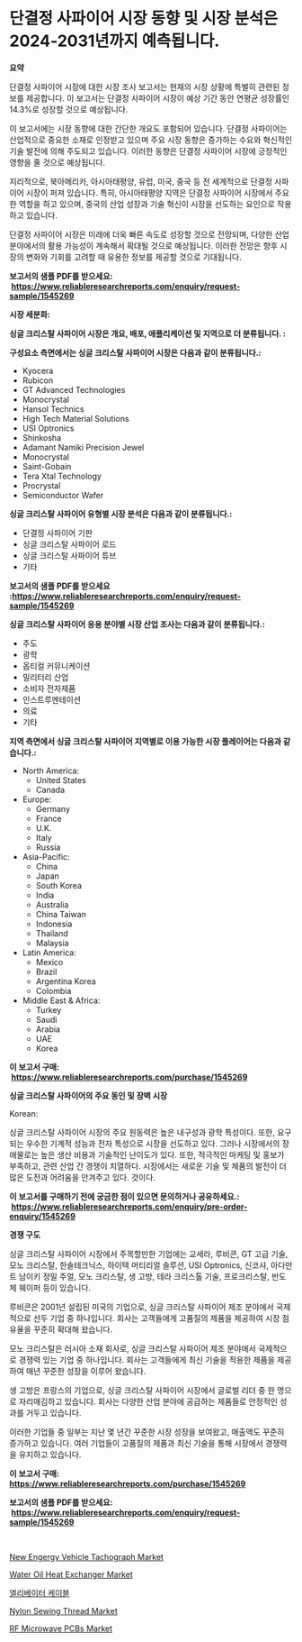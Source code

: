 <p><h1>단결정 사파이어 시장 동향 및 시장 분석은 2024-2031년까지 예측됩니다.</h1></p><p><strong>요약</strong></p>
<p><p>단결정 사파이어 시장에 대한 시장 조사 보고서는 현재의 시장 상황에 특별히 관련된 정보를 제공합니다. 이 보고서는 단결정 사파이어 시장이 예상 기간 동안 연평균 성장률인 14.3%로 성장할 것으로 예상됩니다. </p><p>이 보고서에는 시장 동향에 대한 간단한 개요도 포함되어 있습니다. 단결정 사파이어는 산업적으로 중요한 소재로 인정받고 있으며 주요 시장 동향은 증가하는 수요와 혁신적인 기술 발전에 의해 주도되고 있습니다. 이러한 동향은 단결정 사파이어 시장에 긍정적인 영향을 줄 것으로 예상됩니다. </p><p>지리적으로, 북아메리카, 아시아태평양, 유럽, 미국, 중국 등 전 세계적으로 단결정 사파이어 시장이 퍼져 있습니다. 특히, 아시아태평양 지역은 단결정 사파이어 시장에서 주요한 역할을 하고 있으며, 중국의 산업 성장과 기술 혁신이 시장을 선도하는 요인으로 작용하고 있습니다. </p><p>단결정 사파이어 시장은 미래에 더욱 빠른 속도로 성장할 것으로 전망되며, 다양한 산업 분야에서의 활용 가능성이 계속해서 확대될 것으로 예상됩니다. 이러한 전망은 향후 시장의 변화와 기회를 고려할 때 유용한 정보를 제공할 것으로 기대됩니다.</p></p>
<p><strong>보고서의 샘플 PDF를 받으세요: &nbsp;<a href="https://www.reliableresearchreports.com/enquiry/request-sample/1545269">https://www.reliableresearchreports.com/enquiry/request-sample/1545269</a></strong></p>
<p><strong>시장 세분화:</strong></p>
<p><strong> 싱글 크리스탈 사파이어 시장은 개요, 배포, 애플리케이션 및 지역으로 더 분류됩니다. :</strong></p>
<p><strong>구성요소 측면에서는 싱글 크리스탈 사파이어 시장은 다음과 같이 분류됩니다.:</strong></p>
<p><ul><li>Kyocera</li><li>Rubicon</li><li>GT Advanced Technologies</li><li>Monocrystal</li><li>Hansol Technics</li><li>High Tech Material Solutions</li><li>USI Optronics</li><li>Shinkosha</li><li>Adamant Namiki Precision Jewel</li><li>Monocrystal</li><li>Saint-Gobain</li><li>Tera Xtal Technology</li><li>Procrystal</li><li>Semiconductor Wafer</li></ul></p>
<p><strong> 싱글 크리스탈 사파이어 유형별 시장 분석은 다음과 같이 분류됩니다.:</strong></p>
<p><ul><li>단결정 사파이어 기판</li><li>싱글 크리스탈 사파이어 로드</li><li>싱글 크리스탈 사파이어 튜브</li><li>기타</li></ul></p>
<p><strong>보고서의 샘플 PDF를 받으세요 :<a href="https://www.reliableresearchreports.com/enquiry/request-sample/1545269">https://www.reliableresearchreports.com/enquiry/request-sample/1545269</a></strong></p>
<p><strong> 싱글 크리스탈 사파이어 응용 분야별 시장 산업 조사는 다음과 같이 분류됩니다.:</strong></p>
<p><ul><li>주도</li><li>광학</li><li>옵티컬 커뮤니케이션</li><li>밀리터리 산업</li><li>소비자 전자제품</li><li>인스트루멘테이션</li><li>의료</li><li>기타</li></ul></p>
<p><strong>지역 측면에서 싱글 크리스탈 사파이어 지역별로 이용 가능한 시장 플레이어는 다음과 같습니다.:</strong></p>
<p><ul>
    <li>
        North America:
        <ul>
            <li>United States</li>
            <li>Canada</li>
        </ul>
    </li>
    <li>
        Europe:
        <ul>
            <li>Germany</li>
            <li>France</li>
            <li>U.K.</li>
            <li>Italy</li>
            <li>Russia</li>
        </ul>
    </li>
    <li>
        Asia-Pacific:
        <ul>
            <li>China</li>
            <li>Japan</li>
            <li>South Korea</li>
            <li>India</li>
            <li>Australia</li>
            <li>China Taiwan</li>
            <li>Indonesia</li>
            <li>Thailand</li>
            <li>Malaysia</li>
        </ul>
    </li>
    <li>
        Latin America:
        <ul>
            <li>Mexico</li>
            <li>Brazil</li>
            <li>Argentina Korea</li>
            <li>Colombia</li>
        </ul>
    </li>
    <li>
        Middle East & Africa:
        <ul>
            <li>Turkey</li>
            <li>Saudi</li>
            <li>Arabia</li>
            <li>UAE</li>
            <li>Korea</li>
        </ul>
    </li>
    </ul></p>
<p><strong>이 보고서 구매: &nbsp;<a href="https://www.reliableresearchreports.com/purchase/1545269">https://www.reliableresearchreports.com/purchase/1545269</a></strong></p>
<p><strong>싱글 크리스탈 사파이어의 주요 동인 및 장벽 시장</strong></p>
<p><p>Korean:</p><p>싱글 크리스탈 사파이어 시장의 주요 원동력은 높은 내구성과 광학 특성이다. 또한, 요구되는 우수한 기계적 성능과 전자 특성으로 시장을 선도하고 있다. 그러나 시장에서의 장애물로는 높은 생산 비용과 기술적인 난이도가 있다. 또한, 적극적인 마케팅 및 홍보가 부족하고, 관련 산업 간 경쟁이 치열하다. 시장에서는 새로운 기술 및 제품의 발전이 더 많은 도전과 어려움을 안겨주고 있다. 것이다.</p></p>
<p><strong>이 보고서를 구매하기 전에 궁금한 점이 있으면 문의하거나 공유하세요.: &nbsp;<a href="https://www.reliableresearchreports.com/enquiry/pre-order-enquiry/1545269">https://www.reliableresearchreports.com/enquiry/pre-order-enquiry/1545269</a></strong></p>
<p><strong>경쟁 구도</strong></p>
<p><p>싱글 크리스탈 사파이어 시장에서 주목할만한 기업에는 교세라, 루비콘, GT 고급 기술, 모노 크리스탈, 한솔테크닉스, 하이텍 머티리얼 솔루션, USI Optronics, 신코샤, 아다만트 남이키 정밀 주얼, 모노 크리스탈, 생 고방, 테라 크리스톨 기술, 프로크리스탈, 반도체 웨이퍼 등이 있습니다. </p><p>루비콘은 2001년 설립된 미국의 기업으로, 싱글 크리스탈 사파이어 제조 분야에서 국제적으로 선두 기업 중 하나입니다. 회사는 고객들에게 고품질의 제품을 제공하여 시장 점유율을 꾸준히 확대해 왔습니다. </p><p>모노 크리스탈은 러시아 소재 회사로, 싱글 크리스탈 사파이어 제조 분야에서 국제적으로 경쟁력 있는 기업 중 하나입니다. 회사는 고객들에게 최신 기술을 적용한 제품을 제공하여 매년 꾸준한 성장을 이루어 왔습니다.</p><p>생 고방은 프랑스의 기업으로, 싱글 크리스탈 사파이어 시장에서 글로벌 리더 중 한 명으로 자리매김하고 있습니다. 회사는 다양한 산업 분야에 공급하는 제품들로 안정적인 성과를 거두고 있습니다.</p><p>이러한 기업들 중 일부는 지난 몇 년간 꾸준한 시장 성장을 보여왔고, 매출액도 꾸준히 증가하고 있습니다. 여러 기업들이 고품질의 제품과 최신 기술을 통해 시장에서 경쟁력을 유지하고 있습니다.</p></p>
<p><strong>이 보고서 구매: &nbsp; <a href="https://www.reliableresearchreports.com/purchase/1545269">https://www.reliableresearchreports.com/purchase/1545269</a></strong></p>
<p><strong>보고서의 샘플 PDF를 받으세요: &nbsp;<a href="https://www.reliableresearchreports.com/enquiry/request-sample/1545269">https://www.reliableresearchreports.com/enquiry/request-sample/1545269</a></strong><strong></strong></p>
<p>&nbsp;</p>
<p><p><a href="https://issuu.com/reportprime-2/docs/new-engergy-vehicle-tachograph-market-size-2030.pp">New Engergy Vehicle Tachograph Market</a></p><p><a href="https://view.publitas.com/reportprime-1/water-oil-heat-exchanger-market-research-report-forecasted-for-period-from-2024-2031-by-market-type-market-application-and-region/">Water Oil Heat Exchanger Market</a></p><p><a href="https://github.com/TobyKub4685/Market-Research-Report-List-1/blob/main/617086013950.md">엘리베이터 케이블</a></p><p><a href="https://faithful-glue-af3.notion.site/Nylon-Sewing-Thread-Market-Size-Growth-Outlook-from-2024-to-2031-projecting-at-Market-s-Trends-Ana-31aa091f63164b5fa929aa1c848d9178">Nylon Sewing Thread Market</a></p><p><a href="https://github.com/rahu1506/Market-Research-Report-List-3/blob/main/rf-microwave-pcbs-market.md">RF Microwave PCBs Market</a></p></p>